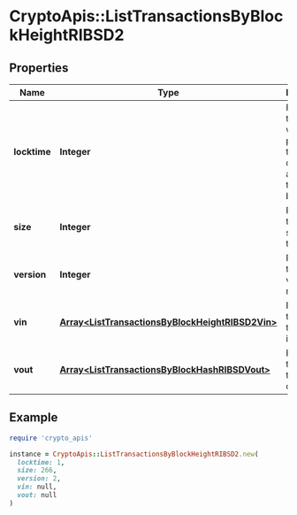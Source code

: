 # CryptoApis::ListTransactionsByBlockHeightRIBSD2

## Properties

| Name | Type | Description | Notes |
| ---- | ---- | ----------- | ----- |
| **locktime** | **Integer** | Represents the time at which a particular transaction can be added to the blockchain. |  |
| **size** | **Integer** | Represents the total size of this transaction. |  |
| **version** | **Integer** | Represents transaction version number. |  |
| **vin** | [**Array&lt;ListTransactionsByBlockHeightRIBSD2Vin&gt;**](ListTransactionsByBlockHeightRIBSD2Vin.md) | Represents the transaction inputs. |  |
| **vout** | [**Array&lt;ListTransactionsByBlockHashRIBSDVout&gt;**](ListTransactionsByBlockHashRIBSDVout.md) | Represents the transaction outputs. |  |

## Example

```ruby
require 'crypto_apis'

instance = CryptoApis::ListTransactionsByBlockHeightRIBSD2.new(
  locktime: 1,
  size: 266,
  version: 2,
  vin: null,
  vout: null
)
```

